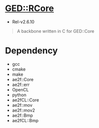# [GED::RCore](https://github.com/yuisanae2f/GED_RCore)
- Rel-v2.6.10

> A backbone written in C for GED::Core

# Dependency
- gcc
- cmake
- make
- ae2f::Core
- ae2f::err
- OpenCL
- python
- ae2fCL::Core
- ae2f::mov
- ae2f::mov2
- ae2f::Bmp
- ae2fCL::Bmp